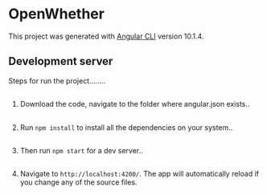 # OpenWhether

This project was generated with [Angular CLI](https://github.com/angular/angular-cli) version 10.1.4.

## Development server
Steps for run the project........
##
1. Download the code, navigate to the folder where angular.json exists..
##
2. Run `npm install` to install all the dependencies on your system..
##
3. Then run `npm start` for a dev server.. 
##
4. Navigate to `http://localhost:4200/`. The app will automatically reload if you change any of the source files.
